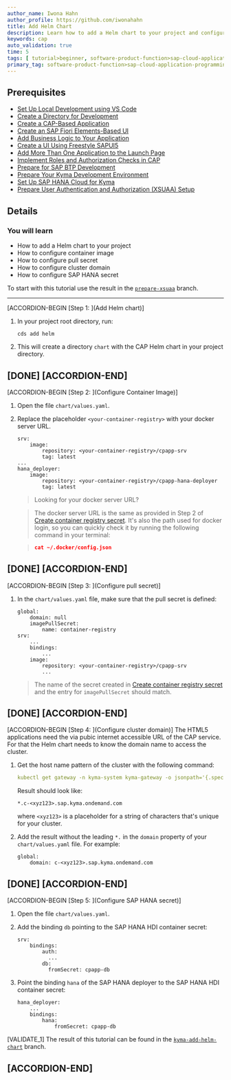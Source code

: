 ```yaml
---
author_name: Iwona Hahn
author_profile: https://github.com/iwonahahn
title: Add Helm Chart
description: Learn how to add a Helm chart to your project and configure container image, pull secret, cluster domain, and SAP HANA secret in the Helm chart.
keywords: cap
auto_validation: true
time: 5
tags: [ tutorial>beginner, software-product-function>sap-cloud-application-programming-model, programming-tool>node-js, software-product>sap-business-technology-platform, software-product>sap-btp-kyma-runtime, software-product>sap-fiori]
primary_tag: software-product-function>sap-cloud-application-programming-model
---
```


## Prerequisites
 - [Set Up Local Development using VS Code](btp-app-set-up-local-development)
 - [Create a Directory for Development](btp-app-create-directory)
 - [Create a CAP-Based Application](btp-app-create-cap-application)
 - [Create an SAP Fiori Elements-Based UI](btp-app-create-ui-fiori-elements)
 - [Add Business Logic to Your Application](btp-app-cap-business-logic)
 - [Create a UI Using Freestyle SAPUI5](btp-app-create-ui-freestyle-sapui5)
 - [Add More Than One Application to the Launch Page](btp-app-launchpage)
 - [Implement Roles and Authorization Checks in CAP](btp-app-cap-roles)
 - [Prepare for SAP BTP Development](btp-app-kyma-prepare-btp)
 - [Prepare Your Kyma Development Environment](btp-app-kyma-prepare-dev-environment)
 - [Set Up SAP HANA Cloud for Kyma](btp-app-kyma-hana-cloud-setup)
 - [Prepare User Authentication and Authorization (XSUAA) Setup](btp-app-kyma-prepare-xsuaa)


## Details
### You will learn
 - How to add a Helm chart to your project
 - How to configure container image
 - How to configure pull secret
 - How to configure cluster domain
 - How to configure SAP HANA secret



To start with this tutorial use the result in the [`prepare-xsuaa`](https://github.com/SAP-samples/cloud-cap-risk-management/tree/prepare-xsuaa) branch.

---

[ACCORDION-BEGIN [Step 1: ](Add Helm chart)]
1. In your project root directory, run:

    ```
    cds add helm
    ```

2. This will create a directory `chart` with the CAP Helm chart in your project directory.

[DONE]
[ACCORDION-END]
---
[ACCORDION-BEGIN [Step 2: ](Configure Container Image)]
1. Open the file `chart/values.yaml`.

2. Replace the placeholder `<your-container-registry>` with your docker server URL.

    ```YAML[3,8]
    srv:
        image:
            repository: <your-container-registry>/cpapp-srv
            tag: latest
    ...
    hana_deployer:
        image:
            repository: <your-container-registry>/cpapp-hana-deployer
            tag: latest
    ```

    > Looking for your docker server URL?

    > The docker server URL is the same as provided in Step 2 of [Create container registry secret](btp-app-#create-container-registry-secret). It's also the path used for docker login, so you can quickly check it by running the following command in your terminal:

    > ```json
    > cat ~/.docker/config.json
    > ```

[DONE]
[ACCORDION-END]
---
[ACCORDION-BEGIN [Step 3: ](Configure pull secret)]
1. In the `chart/values.yaml` file, make sure that the pull secret is defined:

    ```YAML[4]
    global:
        domain: null
        imagePullSecret:
            name: container-registry
    srv:
        ...
        bindings:
            ...
        image:
            repository: <your-container-registry>/cpapp-srv
            ...
    ```
    > The name of the secret created in [Create container registry secret](btp-app-#create-container-registry-secret) and the entry for `imagePullSecret` should match.



[DONE]
[ACCORDION-END]
---
[ACCORDION-BEGIN [Step 4: ](Configure cluster domain)]
The HTML5 applications need the via pubic internet accessible URL of the CAP service. For that the Helm chart needs to know the domain name to access the cluster.

1. Get the host name pattern of the cluster with the following command:

    ```YAML
    kubectl get gateway -n kyma-system kyma-gateway -o jsonpath='{.spec.servers[0].hosts[0]}'
    ```

    Result should look like:

    ```
    *.c-<xyz123>.sap.kyma.ondemand.com
    ```

    where `<xyz123>` is a placeholder for a string of characters that's unique for your cluster.

2. Add the result without the leading `*.` in the `domain` property of your `chart/values.yaml` file. For example:

    ```YAML[2]
    global:
        domain: c-<xyz123>.sap.kyma.ondemand.com
    ```

[DONE]
[ACCORDION-END]
---
[ACCORDION-BEGIN [Step 5: ](Configure SAP HANA secret)]
1. Open the file `chart/values.yaml`.

2. Add the binding `db` pointing to the SAP HANA HDI container secret:

    ```YAML[5-6]
    srv:
        bindings:
            auth:
              ...
            db:
              fromSecret: cpapp-db
    ```

3. Point the binding `hana` of the SAP HANA deployer to the SAP HANA HDI container secret:

    ```YAML[5]
    hana_deployer:
        ...
        bindings:
            hana:
                fromSecret: cpapp-db
    ```

[VALIDATE_1]
The result of this tutorial can be found in the [`kyma-add-helm-chart`](https://github.com/SAP-samples/cloud-cap-risk-management/tree/kyma-add-helm-chart) branch.


[ACCORDION-END]
---
